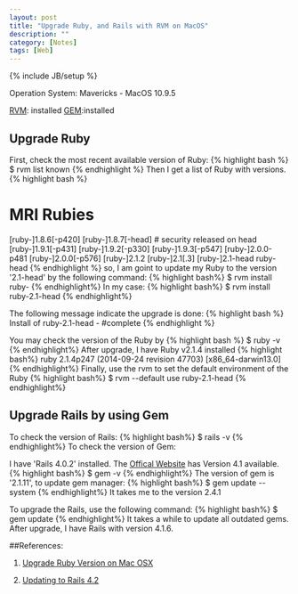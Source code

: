 ```yaml
---
layout: post
title: "Upgrade Ruby, and Rails with RVM on MacOS"
description: ""
category: [Notes]
tags: [Web]
---
```

{% include JB/setup %}

Operation System: Mavericks -  MacOS 10.9.5 

[RVM](http://rvm.io): installed
[GEM]():installed
## Upgrade Ruby 
First, check the most recent available version of Ruby:
{% highlight bash %}
$ rvm list known
{% endhighlight %}
Then I get a list of Ruby with versions.
{% highlight bash %}
# MRI Rubies
[ruby-]1.8.6[-p420]
[ruby-]1.8.7[-head] # security released on head
[ruby-]1.9.1[-p431]
[ruby-]1.9.2[-p330]
[ruby-]1.9.3[-p547]
[ruby-]2.0.0-p481
[ruby-]2.0.0[-p576]
[ruby-]2.1.2
[ruby-]2.1[.3]
[ruby-]2.1-head
ruby-head
{% endhighlight %}
so, I am goint to update my Ruby to the version '2.1-head' by the following command:
{% highlight bash%}
$ rvm install ruby-<version>
{% endhighlight%}
In my case:
{% highlight bash%}
$ rvm install ruby-2.1-head
{% endhighlight%}

The following message indicate the upgrade is done:
{% highlight bash %}
Install of ruby-2.1-head - #complete
{% endhighlight %}

You may check the version of the Ruby by 
{% highlight bash %}
$ ruby -v
{% endhighlight%}
After upgrade, I have Ruby v2.1.4 installed
{% highlight bash%}
ruby 2.1.4p247 (2014-09-24 revision 47703) [x86_64-darwin13.0]
{% endhighlight%}
Finally, use the rvm to set the default environment of the Ruby
{% highlight bash%}
$ rvm --default use ruby-2.1-head
{% endhighlight%}

## Upgrade Rails by using Gem
To check the version of Rails:
{% highlight bash%}
$ rails -v
{% endhighlight%}
To check the version of Gem:

I have 'Rails 4.0.2' installed. The [Offical Website](http://rubyonrails.org) has Version 4.1 available.
{% highlight bash%}
$ gem -v
{% endhighlight%}
The version of gem is '2.1.11', to update gem manager:
{% highlight bash%}
$ gem update --system
{% endhighlight%}
It takes me to the version 2.4.1

To upgrade the Rails, use the following command:
{% highlight bash%}
$ gem update
{% endhighlight%} 
It takes a while to update all outdated gems. After upgrade, I have Rails with version 4.1.6.

##References: 
1. [Upgrade Ruby Version on Mac OSX](http://techespanto.wordpress.com/2013/03/29/upgrade-ruby-version-on-mac-osx/)

2. [Updating to Rails 4.2](http://railsapps.github.io/updating-rails.html)

